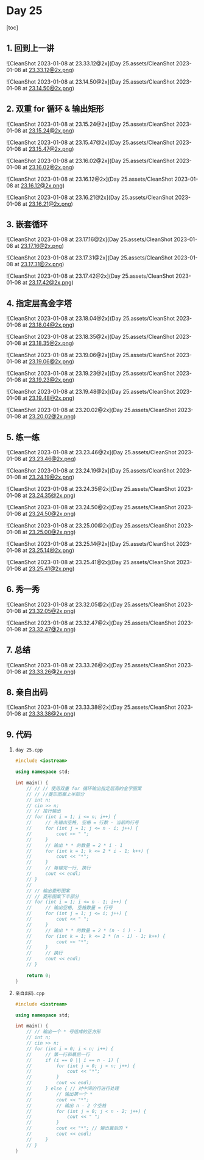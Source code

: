 # Day 25

[toc]

## 1. 回到上一讲

![CleanShot 2023-01-08 at 23.33.12@2x](Day 25.assets/CleanShot 2023-01-08 at 23.33.12@2x.png)

![CleanShot 2023-01-08 at 23.14.50@2x](Day 25.assets/CleanShot 2023-01-08 at 23.14.50@2x.png)

## 2. 双重 for 循环 & 输出矩形

![CleanShot 2023-01-08 at 23.15.24@2x](Day 25.assets/CleanShot 2023-01-08 at 23.15.24@2x.png)

![CleanShot 2023-01-08 at 23.15.47@2x](Day 25.assets/CleanShot 2023-01-08 at 23.15.47@2x.png)

![CleanShot 2023-01-08 at 23.16.02@2x](Day 25.assets/CleanShot 2023-01-08 at 23.16.02@2x.png)

![CleanShot 2023-01-08 at 23.16.12@2x](Day 25.assets/CleanShot 2023-01-08 at 23.16.12@2x.png)

![CleanShot 2023-01-08 at 23.16.21@2x](Day 25.assets/CleanShot 2023-01-08 at 23.16.21@2x.png)

## 3. 嵌套循环

![CleanShot 2023-01-08 at 23.17.16@2x](Day 25.assets/CleanShot 2023-01-08 at 23.17.16@2x.png)

![CleanShot 2023-01-08 at 23.17.31@2x](Day 25.assets/CleanShot 2023-01-08 at 23.17.31@2x.png)

![CleanShot 2023-01-08 at 23.17.42@2x](Day 25.assets/CleanShot 2023-01-08 at 23.17.42@2x.png)

## 4. 指定层高金字塔

![CleanShot 2023-01-08 at 23.18.04@2x](Day 25.assets/CleanShot 2023-01-08 at 23.18.04@2x.png)

![CleanShot 2023-01-08 at 23.18.35@2x](Day 25.assets/CleanShot 2023-01-08 at 23.18.35@2x.png)

![CleanShot 2023-01-08 at 23.19.06@2x](Day 25.assets/CleanShot 2023-01-08 at 23.19.06@2x.png)

![CleanShot 2023-01-08 at 23.19.23@2x](Day 25.assets/CleanShot 2023-01-08 at 23.19.23@2x.png)

![CleanShot 2023-01-08 at 23.19.48@2x](Day 25.assets/CleanShot 2023-01-08 at 23.19.48@2x.png)

![CleanShot 2023-01-08 at 23.20.02@2x](Day 25.assets/CleanShot 2023-01-08 at 23.20.02@2x.png)

## 5. 练一练

![CleanShot 2023-01-08 at 23.23.46@2x](Day 25.assets/CleanShot 2023-01-08 at 23.23.46@2x.png)

![CleanShot 2023-01-08 at 23.24.19@2x](Day 25.assets/CleanShot 2023-01-08 at 23.24.19@2x.png)

![CleanShot 2023-01-08 at 23.24.35@2x](Day 25.assets/CleanShot 2023-01-08 at 23.24.35@2x.png)

![CleanShot 2023-01-08 at 23.24.50@2x](Day 25.assets/CleanShot 2023-01-08 at 23.24.50@2x.png)

![CleanShot 2023-01-08 at 23.25.00@2x](Day 25.assets/CleanShot 2023-01-08 at 23.25.00@2x.png)

![CleanShot 2023-01-08 at 23.25.14@2x](Day 25.assets/CleanShot 2023-01-08 at 23.25.14@2x.png)

![CleanShot 2023-01-08 at 23.25.41@2x](Day 25.assets/CleanShot 2023-01-08 at 23.25.41@2x.png)

## 6. 秀一秀

![CleanShot 2023-01-08 at 23.32.05@2x](Day 25.assets/CleanShot 2023-01-08 at 23.32.05@2x.png)

![CleanShot 2023-01-08 at 23.32.47@2x](Day 25.assets/CleanShot 2023-01-08 at 23.32.47@2x.png)

## 7. 总结

![CleanShot 2023-01-08 at 23.33.26@2x](Day 25.assets/CleanShot 2023-01-08 at 23.33.26@2x.png)

## 8. 亲自出码

![CleanShot 2023-01-08 at 23.33.38@2x](Day 25.assets/CleanShot 2023-01-08 at 23.33.38@2x.png)

## 9. 代码

1. `day 25.cpp`

   ```cpp
   #include <iostream>
   
   using namespace std;
   
   int main() {
       // // // 使用双重 for 循环输出指定层高的金字图案
       // // //菱形图案上半部分
       // int n;
       // cin >> n;
       // // 按行输出
       // for (int i = 1; i <= n; i++) {
       //     // 先输出空格, 空格 = 行数 - 当前的行号
       //     for (int j = 1; j <= n - i; j++) {
       //         cout << " ";
       //     }
       //     // 输出 * * 的数量 = 2 * i - 1
       //     for (int k = 1; k <= 2 * i - 1; k++) {
       //         cout << "*";
       //     }
       //     // 每输完一行, 换行
       //     cout << endl;
       // }
       //
       // // 输出菱形图案
       // // 菱形图案下半部分
       // for (int i = 1; i <= n - 1; i++) {
       //     // 输出空格, 空格数量 = 行号
       //     for (int j = 1; j <= i; j++) {
       //         cout << " ";
       //     }
       //     // 输出 * * 的数量 = 2 * (n - i ) - 1
       //     for (int k = 1; k <= 2 * (n - i) - 1; k++) {
       //         cout << "*";
       //     }
       //     // 换行
       //     cout << endl;
       // }
   
       return 0;
   }
   ```

2. `亲自出码.cpp`

   ```cpp
   #include <iostream>
   
   using namespace std;
   
   int main() {
       // // 输出一个 * 号组成的正方形
       // int n;
       // cin >> n;
       // for (int i = 0; i < n; i++) {
       //     // 第一行和最后一行
       //     if (i == 0 || i == n - 1) {
       //         for (int j = 0; j < n; j++) {
       //             cout << "*";
       //         }
       //         cout << endl;
       //     } else { // 对中间的行进行处理
       //         // 输出第一个 *
       //         cout << "*";
       //         // 输出 n - 2 个空格
       //         for (int j = 0; j < n - 2; j++) {
       //             cout << " ";
       //         }
       //         cout << "*"; // 输出最后的 *
       //         cout << endl;
       //     }
       // }
   }
   ```

   